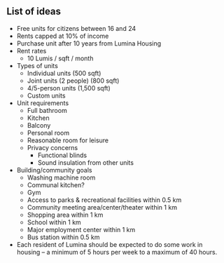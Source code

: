 ## List of ideas
* Free units for citizens between 16 and 24
* Rents capped at 10% of income
* Purchase unit after 10 years from Lumina Housing
* Rent rates
  * 10 Lumis / sqft / month
* Types of units
  * Individual units (500 sqft)
  * Joint units (2 people) (800 sqft)
  * 4/5-person units (1,500 sqft)
  * Custom units
* Unit requirements
  * Full bathroom
  * Kitchen
  * Balcony
  * Personal room
  * Reasonable room for leisure
  * Privacy concerns
    * Functional blinds
    * Sound insulation from other units
* Building/community goals
  * Washing machine room
  * Communal kitchen?
  * Gym
  * Access to parks & recreational facilities within 0.5 km
  * Community meeting area/center/theater within 1 km
  * Shopping area within 1 km
  * School within 1 km
  * Major employment center within 1 km
  * Bus station within 0.5 km
 * Each resident of Lumina should be expected to do some work in housing – a minimum of 5 hours per week to a maximum of 40 hours.
